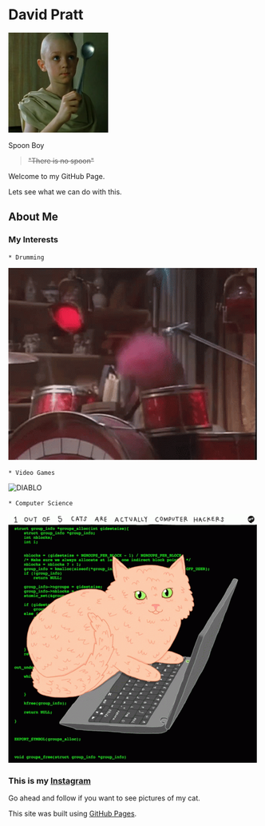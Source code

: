 # **David Pratt**
![Spoon Boy](/docs/assets/Spoon_boy.png)

Spoon Boy
> ~~"There is no spoon"~~

Welcome to my GitHub Page. 

Lets see what we can do with this.

## About Me
###  **My Interests**
  
    * Drumming 
   ![METAL](/docs/assets/muppet-family-christmas-muppets.gif)
    
    * Video Games
   ![DIABLO](/docs/assets/diablo-ii-remaster-resurrected.gif)
    
    * Computer Science
   ![HACKER CATS](/docs/assets/cats-computer.gif)

### **This is my [Instagram](https://www.instagram.com/accidentalretox/)**
  Go ahead and follow if you want to see pictures of my cat.

This site was built using [GitHub Pages](https://pages.github.com/).
